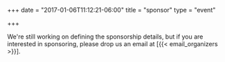 +++
date = "2017-01-06T11:12:21-06:00"
title = "sponsor"
type = "event"


+++

We're still working on defining the sponsorship details, but if you are interested in sponsoring, please drop us an email at [{{< email_organizers >}}].
